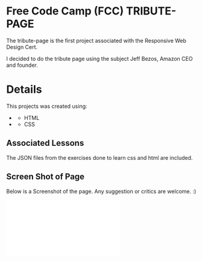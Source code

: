 # Free Code Camp (FCC) TRIBUTE-PAGE
The tribute-page is the first project associated with the Responsive Web Design Cert.

I decided to do the tribute page using the subject Jeff Bezos, Amazon CEO and founder.

# Details
This projects was created using:
* - HTML
* - CSS

## Associated Lessons
The JSON files from the exercises done to learn css and html are included.

## Screen Shot of Page
Below is a Screenshot of the page. Any suggestion or critics are welcome. :)

![Screenshot of the Page](index.pdf)
